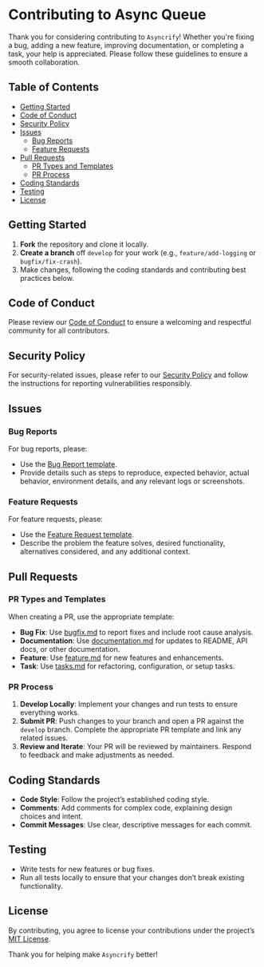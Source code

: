 # Contributing to Async Queue

Thank you for considering contributing to `Asyncrify`! Whether you're fixing a bug, adding a new feature, improving documentation, or completing a task, your help is appreciated. Please follow these guidelines to ensure a smooth collaboration.

## Table of Contents

- [Getting Started](#getting-started)
- [Code of Conduct](#code-of-conduct)
- [Security Policy](#security-policy)
- [Issues](#issues)
  - [Bug Reports](#bug-reports)
  - [Feature Requests](#feature-requests)
- [Pull Requests](#pull-requests)
  - [PR Types and Templates](#pr-types-and-templates)
  - [PR Process](#pr-process)
- [Coding Standards](#coding-standards)
- [Testing](#testing)
- [License](#license)

## Getting Started

1. **Fork** the repository and clone it locally.
2. **Create a branch** off `develop` for your work (e.g., `feature/add-logging` or `bugfix/fix-crash`).
3. Make changes, following the coding standards and contributing best practices below.

## Code of Conduct

Please review our [Code of Conduct](CODE_OF_CONDUCT.md) to ensure a welcoming and respectful community for all contributors.

## Security Policy

For security-related issues, please refer to our [Security Policy](SECURITY.md) and follow the instructions for reporting vulnerabilities responsibly.

## Issues

### Bug Reports

For bug reports, please:

- Use the [Bug Report template](.github/ISSUE_TEMPLATE/bug_report.md).
- Provide details such as steps to reproduce, expected behavior, actual behavior, environment details, and any relevant logs or screenshots.

### Feature Requests

For feature requests, please:

- Use the [Feature Request template](.github/ISSUE_TEMPLATE/feature_request.md).
- Describe the problem the feature solves, desired functionality, alternatives considered, and any additional context.

## Pull Requests

### PR Types and Templates

When creating a PR, use the appropriate template:

- **Bug Fix**: Use [bugfix.md](.github/PULL_REQUEST_TEMPLATE/bugfix.md) to report fixes and include root cause analysis.
- **Documentation**: Use [documentation.md](.github/PULL_REQUEST_TEMPLATE/documentation.md) for updates to README, API docs, or other documentation.
- **Feature**: Use [feature.md](.github/PULL_REQUEST_TEMPLATE/feature.md) for new features and enhancements.
- **Task**: Use [tasks.md](.github/PULL_REQUEST_TEMPLATE/tasks.md) for refactoring, configuration, or setup tasks.

### PR Process

1. **Develop Locally**: Implement your changes and run tests to ensure everything works.
2. **Submit PR**: Push changes to your branch and open a PR against the `develop` branch. Complete the appropriate PR template and link any related issues.
3. **Review and Iterate**: Your PR will be reviewed by maintainers. Respond to feedback and make adjustments as needed.

## Coding Standards

- **Code Style**: Follow the project’s established coding style.
- **Comments**: Add comments for complex code, explaining design choices and intent.
- **Commit Messages**: Use clear, descriptive messages for each commit.

## Testing

- Write tests for new features or bug fixes.
- Run all tests locally to ensure that your changes don’t break existing functionality.

## License

By contributing, you agree to license your contributions under the project’s [MIT License](LICENSE).

Thank you for helping make `Asyncrify` better!
